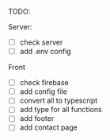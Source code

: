 TODO:

Server:
- [ ] check server
- [ ] add .env config
 
Front
- [ ] check firebase
- [ ] add config file
- [ ] convert all to typescript
- [ ] add type for all functions
- [ ] add footer
- [ ] add contact page 
